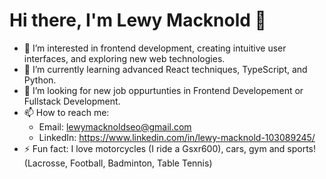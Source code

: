 # Hi there, I'm Lewy Macknold 👋

- 👀 I’m interested in frontend development, creating intuitive user interfaces, and exploring new web technologies.
- 🌱 I’m currently learning advanced React techniques, TypeScript, and Python.
- 💞️ I’m looking for new job oppurtunties in Frontend Developement or Fullstack Development.
- 📫 How to reach me:
  - Email: lewymacknoldseo@gmail.com
  - LinkedIn: https://www.linkedin.com/in/lewy-macknold-103089245/
- ⚡ Fun fact: I love motorcycles (I ride a Gsxr600), cars, gym and sports! (Lacrosse, Football, Badminton, Table Tennis) 

<!---
LewyMacknold1995/LewyMacknold1995 is a ✨ special ✨ repository because its `README.md` (this file) appears on your GitHub profile.
You can click the Preview link to take a look at your changes.
--->
